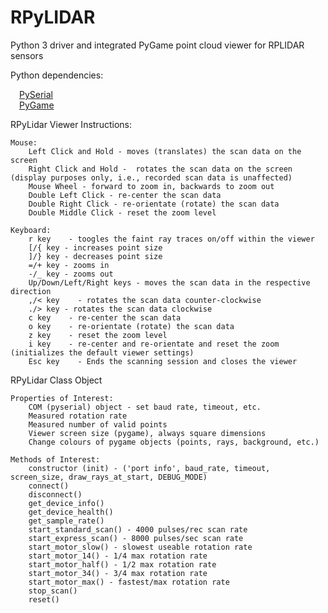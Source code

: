 # RPyLIDAR
Python 3 driver and integrated PyGame point cloud viewer for RPLIDAR sensors

Python dependencies:

&emsp;[PySerial](https://pythonhosted.org/pyserial/)<br>
&emsp;[PyGame](https://www.pygame.org)

RPyLidar Viewer Instructions:

    Mouse: 
        Left Click and Hold - moves (translates) the scan data on the screen
        Right Click and Hold -  rotates the scan data on the screen (display purposes only, i.e., recorded scan data is unaffected)
        Mouse Wheel - forward to zoom in, backwards to zoom out
        Double Left Click - re-center the scan data
        Double Right Click - re-orientate (rotate) the scan data
        Double Middle Click - reset the zoom level

    Keyboard:
        r key    - toogles the faint ray traces on/off within the viewer
        [/{ key - increases point size
        ]/} key - decreases point size
        =/+ key - zooms in
        -/_ key - zooms out
        Up/Down/Left/Right keys - moves the scan data in the respective direction
        ,/< key    - rotates the scan data counter-clockwise
        ./> key - rotates the scan data clockwise
        c key    - re-center the scan data
        o key    - re-orientate (rotate) the scan data
        z key    - reset the zoom level
        i key    - re-center and re-orientate and reset the zoom (initializes the default viewer settings)
        Esc key    - Ends the scanning session and closes the viewer
        
RPyLidar Class Object

    Properties of Interest:
        COM (pyserial) object - set baud rate, timeout, etc.
        Measured rotation rate
        Measured number of valid points
        Viewer screen size (pygame), always square dimensions
        Change colours of pygame objects (points, rays, background, etc.)
   
    Methods of Interest:
        constructor (init) - ('port info', baud_rate, timeout, screen_size, draw_rays_at_start, DEBUG_MODE)
	    connect()
	    disconnect()
	    get_device_info()
	    get_device_health()
	    get_sample_rate()
	    start_standard_scan() - 4000 pulses/rec scan rate
	    start_express_scan() - 8000 pulses/sec scan rate
	    start_motor_slow() - slowest useable rotation rate
	    start_motor_14() - 1/4 max rotation rate
	    start_motor_half() - 1/2 max rotation rate
	    start_motor_34() - 3/4 max rotation rate
	    start_motor_max() - fastest/max rotation rate
	    stop_scan()
	    reset()
    
    
